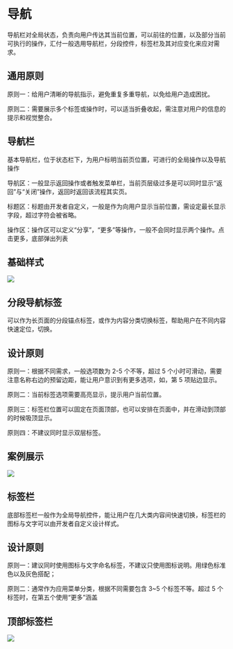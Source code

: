 # 导航

导航栏对全局状态，负责向用户传达其当前位置，可以前往的位置，以及部分当前可执行的操作，汇付一般选用导航栏，分段控件，标签栏及其对应变化来应对需求。

## 通用原则

原则一：给用户清晰的导航指示，避免重复多重导航，以免给用户造成困扰。

原则二：需要展示多个标签或操作时，可以适当折叠收起，需注意对用户的信息的提示和视觉整合。

## 导航栏

基本导航栏，位于状态栏下，为用户标明当前页位置，可进行的全局操作以及导航操作

导航区：一般显示返回操作或者触发菜单栏，当前页层级过多是可以同时显示“返回”与“关闭”操作，返回时返回该流程其实页。

标题区：标题由开发者自定义，一般是作为向用户显示当前位置，需设定最长显示字段，超过字符会被省略。

操作区：操作区可以定义“分享”，“更多”等操作，一般不会同时显示两个操作。点击更多，底部弹出列表

## 基础样式

![](https://cdn.cloudpnr.com/miniapp/matrix/teambition/nav-1.png)

## 分段导航标签

可以作为长页面的分段锚点标签，或作为内容分类切换标签，帮助用户在不同内容快速定位，切换。

## 设计原则

原则一：根据不同需求，一般选项数为 2-5 个不等，超过 5 个小时可滑动，需要注意名称右边的预留边距，能让用户意识到有更多选项，如，第 5 项贴边显示。

原则二：当前标签选项需要高亮显示，提示用户当前位置。

原则三：标签栏位置可以固定在页面顶部，也可以安排在页面中，并在滑动到顶部的时候吸顶显示。

原则四：不建议同时显示双层标签。

## 案例展示

![](https://cdn.cloudpnr.com/miniapp/matrix/teambition/nav-2.png)

## 标签栏

底部标签栏一般作为全局导航控件，能让用户在几大类内容间快速切换，标签栏的图标与文字可以由开发者自定义设计样式。

## 设计原则

原则一：建议同时使用图标与文字命名标签，不建议只使用图标说明。用绿色标准色以及灰色搭配；

原则二：通常作为应用菜单分类，根据不同需要包含 3~5 个标签不等。超过 5 个标签时，在第五个使用“更多”涵盖

## 顶部标签栏

![](https://cdn.cloudpnr.com/miniapp/matrix/teambition/nav-3.png)
